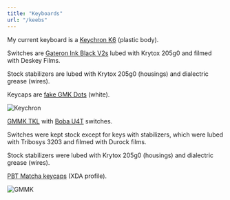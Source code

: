 ```yaml
---
title: "Keyboards"
url: "/keebs"
---
```


My current keyboard is a [Keychron K6](https://www.keychron.com/products/keychron-k6-wireless-mechanical-keyboard) (plastic body). 

Switches are [Gateron Ink Black V2s](https://novelkeys.xyz/collections/switches/products/gateron-ink-v2-switches) lubed with Krytox 205g0 and filmed with Deskey Films. 

Stock stabilizers are lubed with Krytox 205g0 (housings) and dialectric grease (wires). 

Keycaps are [fake GMK Dots](https://www.etsy.com/listing/992677140/gmk-dots-clonethentic-keycap-set-white) (white). 

![Keychron](gmmk.png)

[GMMK TKL](https://www.pcgamingrace.com/products/gmmk-tkl-tenkeyless-brown-switch) with [Boba U4T](https://www.gazzew.com/) switches. 

Switches were kept stock except for keys with stabilizers, which were lubed with Tribosys 3203 and filmed with Durock films. 

Stock stabilizers were lubed with Krytox 205g0 (housings) and dialectric grease (wires). 

[PBT Matcha keycaps](https://www.etsy.com/listing/925277088/matcha-theme-pbt-keycap-set-for?variation0=1943640495) (XDA profile).

![GMMK](gmmk.png)
